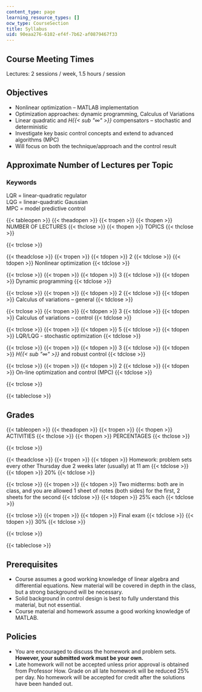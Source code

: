 ```yaml
---
content_type: page
learning_resource_types: []
ocw_type: CourseSection
title: Syllabus
uid: 90eaa276-6102-ef4f-7b62-af0879467f33
---
```


Course Meeting Times
--------------------

Lectures: 2 sessions / week, 1.5 hours / session

Objectives
----------

*   Nonlinear optimization – MATLAB implementation
*   Optimization approaches: dynamic programming, Calculus of Variations
*   Linear quadratic and _H{{< sub "∞" >}}_ compensators – stochastic and deterministic
*   Investigate key basic control concepts and extend to advanced algorithms (MPC)
*   Will focus on both the technique/approach and the control result

Approximate Number of Lectures per Topic
----------------------------------------

### Keywords

LQR = linear-quadratic regulator  
LQG = linear-quadratic Gaussian  
MPC = model predictive control

{{< tableopen >}}
{{< theadopen >}}
{{< tropen >}}
{{< thopen >}}
NUMBER OF LECTURES
{{< thclose >}}
{{< thopen >}}
TOPICS
{{< thclose >}}

{{< trclose >}}

{{< theadclose >}}
{{< tropen >}}
{{< tdopen >}}
2
{{< tdclose >}}
{{< tdopen >}}
Nonlinear optimization
{{< tdclose >}}

{{< trclose >}}
{{< tropen >}}
{{< tdopen >}}
3
{{< tdclose >}}
{{< tdopen >}}
Dynamic programming
{{< tdclose >}}

{{< trclose >}}
{{< tropen >}}
{{< tdopen >}}
2
{{< tdclose >}}
{{< tdopen >}}
Calculus of variations – general
{{< tdclose >}}

{{< trclose >}}
{{< tropen >}}
{{< tdopen >}}
3
{{< tdclose >}}
{{< tdopen >}}
Calculus of variations – control
{{< tdclose >}}

{{< trclose >}}
{{< tropen >}}
{{< tdopen >}}
5
{{< tdclose >}}
{{< tdopen >}}
LQR/LQG - stochastic optimization
{{< tdclose >}}

{{< trclose >}}
{{< tropen >}}
{{< tdopen >}}
3
{{< tdclose >}}
{{< tdopen >}}
_H{{< sub "∞" >}}_ and robust control
{{< tdclose >}}

{{< trclose >}}
{{< tropen >}}
{{< tdopen >}}
2
{{< tdclose >}}
{{< tdopen >}}
On-line optimization and control (MPC)
{{< tdclose >}}

{{< trclose >}}

{{< tableclose >}}

Grades
------

{{< tableopen >}}
{{< theadopen >}}
{{< tropen >}}
{{< thopen >}}
ACTIVITIES
{{< thclose >}}
{{< thopen >}}
PERCENTAGES
{{< thclose >}}

{{< trclose >}}

{{< theadclose >}}
{{< tropen >}}
{{< tdopen >}}
Homework: problem sets every other Thursday due 2 weeks later (usually) at 11 am
{{< tdclose >}}
{{< tdopen >}}
20%
{{< tdclose >}}

{{< trclose >}}
{{< tropen >}}
{{< tdopen >}}
Two midterms: both are in class, and you are allowed 1 sheet of notes (both sides) for the first, 2 sheets for the second
{{< tdclose >}}
{{< tdopen >}}
25% each
{{< tdclose >}}

{{< trclose >}}
{{< tropen >}}
{{< tdopen >}}
Final exam
{{< tdclose >}}
{{< tdopen >}}
30%
{{< tdclose >}}

{{< trclose >}}

{{< tableclose >}}

Prerequisites
-------------

*   Course assumes a good working knowledge of linear algebra and differential equations. New material will be covered in depth in the class, but a strong background will be necessary.
*   Solid background in control design is best to fully understand this material, but not essential.
*   Course material and homework assume a good working knowledge of MATLAB.

Policies
--------

*   You are encouraged to discuss the homework and problem sets. **However, your submitted work must be your own.**
*   Late homework will not be accepted unless prior approval is obtained from Professor How. Grade on all late homework will be reduced 25% per day. No homework will be accepted for credit after the solutions have been handed out.